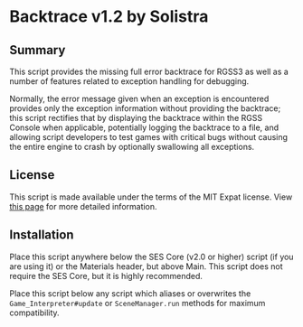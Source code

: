 
Backtrace v1.2 by Solistra
=============================================================================

Summary
-----------------------------------------------------------------------------
  This script provides the missing full error backtrace for RGSS3 as well as
a number of features related to exception handling for debugging.

  Normally, the error message given when an exception is encountered provides
only the exception information without providing the backtrace; this script
rectifies that by displaying the backtrace within the RGSS Console when
applicable, potentially logging the backtrace to a file, and allowing script
developers to test games with critical bugs without causing the entire engine
to crash by optionally swallowing all exceptions.

License
-----------------------------------------------------------------------------
  This script is made available under the terms of the MIT Expat license.
View [this page](http://sesvxace.wordpress.com/license/) for more detailed
information.

Installation
-----------------------------------------------------------------------------
  Place this script anywhere below the SES Core (v2.0 or higher) script (if
you are using it) or the Materials header, but above Main. This script does
not require the SES Core, but it is highly recommended.

  Place this script below any script which aliases or overwrites the 
`Game_Interpreter#update` or `SceneManager.run` methods for maximum
compatibility.

